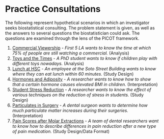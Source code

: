 # Practice Consultations

The following represent hypothetical scenarios in which an investigator seeks biostatistical consulting. The problem statement is given, as well as the answers to several questions the biostatistician could ask. The questions are examined through the lens of the PICOT framework.

1. [Commercial Viewership](consults/consult1.md) - *First 5 LA wants to know the time at which 75% of people are still watching a commercial.* (Analysis)
2. [Toys and the Times](consults/consult2.md) - *A PhD student wants to know if children play with different toys nowadays.* (Analysis)
3. [Lunch at HSC](consults/consult3.md) - *An employee at the Soto Street Building wants to know where they can eat lunch within 60 minutes.* (Study Design)
4. [Hormones and Adiposity](consults/consult4.md) - *A researcher wants to know how to show that a certain hormone causes elevated BMI in children.* (Interpretation)
5. [Student Stress Reduction](consults/consult5.md) - *A researcher wants to know the effect of various techniques on the reduction of stress in students.* (Study Design)
6. [Particulates in Surgery](consults/consult6.md) - *A dental surgeon wants to determine how much particulate matter increases during their surgeries.* (Interpretation)
7. [Pain Scores after Molar Extractions](consults/consult7.md) - *A team of dental researchers want to know how to describe differences in pain reduction after a new type of pain medication.* (Study Design/Data Format)